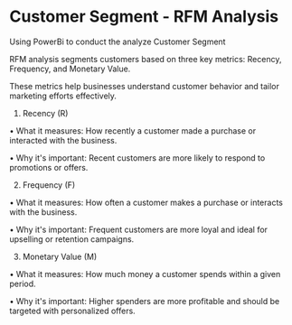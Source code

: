 # Customer Segment - RFM Analysis

Using PowerBi to conduct the analyze Customer Segment

RFM analysis segments customers based on three key metrics: Recency, Frequency, and Monetary Value.

These metrics help businesses understand customer behavior and tailor marketing efforts effectively.

1. Recency (R)

• What it measures: How recently a customer made a purchase or interacted with the business.

• Why it's important: Recent customers are more likely to respond to promotions or offers.



2. Frequency (F)

• What it measures: How often a customer makes a purchase or interacts with the business.

• Why it's important: Frequent customers are more loyal and ideal for upselling or retention campaigns.



3. Monetary Value (M)

• What it measures: How much money a customer spends within a given period.

• Why it's important: Higher spenders are more profitable and should be targeted with personalized offers.
